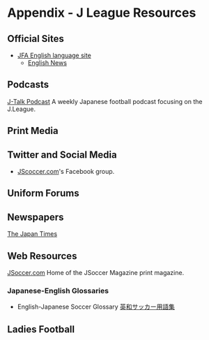 # Appendix - J League Resources

## Official Sites

* [JFA English language site](https://www.jfa.jp/eng/)
    * [English News](https://www.jfa.jp/eng/news/)


## Podcasts

[J-Talk Podcast](https://jtalkpod.podbean.com/) A weekly Japanese football podcast focusing on the J.League.

## Print Media

## Twitter and Social Media

* [JScoccer.com](https://www.facebook.com/groups/JSoccer/?ref=share)'s Facebook group. 

## Uniform Forums

## Newspapers

[The Japan Times](https://www.japantimes.co.jp/sports/j-league/)

## Web Resources

[JSoccer.com](http://www.jsoccer.com/) Home of the JSoccer Magazine print magazine. 

### Japanese-English Glossaries

* English-Japanese Soccer Glossary [英和サッカー用語集](http://dictionary-of-soccer.seesaa.net/article/18147954.html?seesaa\_related=category)

## Ladies Football
